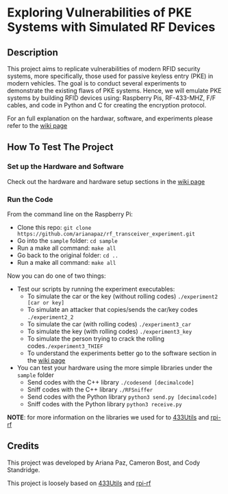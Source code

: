 # Exploring Vulnerabilities of PKE Systems with Simulated RF Devices

## Description
This project aims to replicate vulnerabilities of modern RFID security systems, more specifically, those used for passive keyless entry (PKE) in modern vehicles. The goal is to conduct several experiments to demonstrate the existing flaws of PKE systems. Hence, we will emulate PKE systems by building RFID devices using: Raspberry Pis, RF-433-MHZ, F/F cables, and code in Python and C for creating the encryption protocol.

For an full explanation on the hardwar, software, and experiments please refer to the [wiki page](../../wiki)

## How To Test The Project
### Set up the Hardware and Software
Check out the hardware and hardware setup sections in the [wiki page](../../wiki)

### Run the Code
From the command line on the Raspberry Pi:
- Clone this repo: `git clone https://github.com/arianapaz/rf_transceiver_experiment.git`
- Go into the `sample` folder: `cd sample`
- Run a make all command: `make all`
- Go back to the original folder: `cd ..`
- Run a make all command: `make all`

Now you can do one of two things: 
* Test our scripts by running the experiment executables:
  - To simulate the car or the key (without rolling codes) `./experiment2 [car or key]`
  - To simulate an attacker that copies/sends the car/key codes `./experiment2_2`
  - To simulate the car (with rolling codes) `./experiment3_car`
  - To simulate the key (with rolling codes) `./experiment3_key`
  - To simulate the person trying to crack the rolling codes`./experiment3_THIEF`
  - To understand the experiments better go to the software section in the [wiki page](../../wiki)
* You can test your hardware using the more simple libraries under the `sample` folder
  - Send codes with the C++ library `./codesend [decimalcode]`
  - Sniff codes with the C++ library `./RFSniffer`
  - Send codes with the Python library `python3 send.py [decimalcode]`
  - Sniff codes with the Python library `python3 receive.py`

**NOTE**: for more information on the libraries we used for to [433Utils](https://github.com/ninjablocks/433Utils) and [rpi-rf](https://github.com/milaq/rpi-rf)

## Credits
This project was developed by Ariana Paz, Cameron Bost, and Cody Standridge.

This project is loosely based on [433Utils](https://github.com/ninjablocks/433Utils) and [rpi-rf](https://github.com/milaq/rpi-rf)
